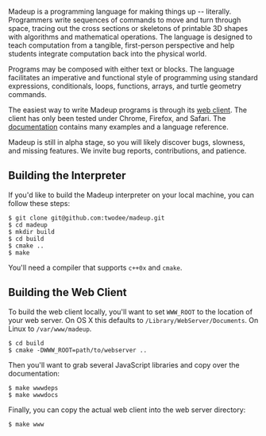 Madeup is a programming language for making things up -- literally. Programmers write sequences of commands to move and turn through space, tracing out the cross sections or skeletons of printable 3D shapes with algorithms and mathematical operations. The language is designed to teach computation from a tangible, first-person perspective and help students integrate computation back into the physical world.

Programs may be composed with either text or blocks. The language facilitates an imperative and functional style of programming using standard expressions, conditionals, loops, functions, arrays, and turtle geometry commands.

The easiest way to write Madeup programs is through its [web client](http://madeup.xyz). The client has only been tested under Chrome, Firefox, and Safari. The [documentation](http://madeup.xyz/docs/introduction.html) contains many examples and a language reference.

Madeup is still in alpha stage, so you will likely discover bugs, slowness, and missing features. We invite bug reports, contributions, and patience.

## Building the Interpreter
If you'd like to build the Madeup interpreter on your local machine, you can follow these steps:

    $ git clone git@github.com:twodee/madeup.git
    $ cd madeup
    $ mkdir build
    $ cd build
    $ cmake ..
    $ make

You'll need a compiler that supports `c++0x` and `cmake`.

## Building the Web Client
To build the web client locally, you'll want to set `WWW_ROOT` to the location of your web server. On OS X this defaults to `/Library/WebServer/Documents`. On Linux to `/var/www/madeup`.

    $ cd build
    $ cmake -DWWW_ROOT=path/to/webserver ..

Then you'll want to grab several JavaScript libraries and copy over the documentation:

    $ make wwwdeps
    $ make wwwdocs

Finally, you can copy the actual web client into the web server directory:

    $ make www
